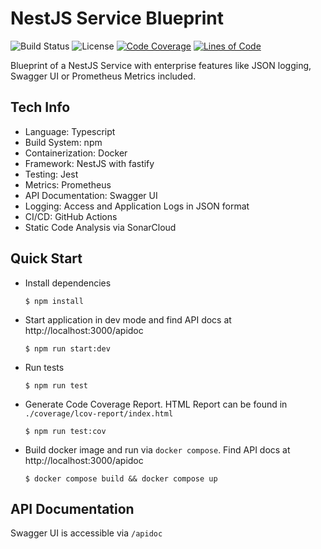 # NestJS Service Blueprint
![Build Status](https://github.com/tblasche/blueprint-nodejs-nestjs/workflows/Build/badge.svg)
![License](https://img.shields.io/github/license/tblasche/blueprint-nodejs-nestjs)
[![Code Coverage](https://sonarcloud.io/api/project_badges/measure?project=tblasche_blueprint-nodejs-nestjs&metric=coverage)](https://sonarcloud.io/summary/new_code?id=tblasche_blueprint-nodejs-nestjs)
[![Lines of Code](https://sonarcloud.io/api/project_badges/measure?project=tblasche_blueprint-nodejs-nestjs&metric=ncloc)](https://sonarcloud.io/summary/new_code?id=tblasche_blueprint-nodejs-nestjs)

Blueprint of a NestJS Service with enterprise features like JSON logging, Swagger UI or Prometheus Metrics included.

## Tech Info
* Language: Typescript
* Build System: npm
* Containerization: Docker
* Framework: NestJS with fastify
* Testing: Jest
* Metrics: Prometheus
* API Documentation: Swagger UI
* Logging: Access and Application Logs in JSON format
* CI/CD: GitHub Actions
* Static Code Analysis via SonarCloud

## Quick Start
* Install dependencies
  ```console
  $ npm install
  ```
* Start application in dev mode and find API docs at http://localhost:3000/apidoc
  ```console
  $ npm run start:dev
  ```
* Run tests
  ```console
  $ npm run test
  ```
* Generate Code Coverage Report. HTML Report can be found in `./coverage/lcov-report/index.html`
  ```console
  $ npm run test:cov
  ```
* Build docker image and run via `docker compose`. Find API docs at http://localhost:3000/apidoc
  ```console
  $ docker compose build && docker compose up
  ```

## API Documentation
Swagger UI is accessible via `/apidoc`
